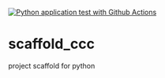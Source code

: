 [![Python application test with Github Actions](https://github.com/elise-227/scaffold_ccc/actions/workflows/main.yml/badge.svg)](https://github.com/elise-227/scaffold_ccc/actions/workflows/main.yml)


# scaffold_ccc
project scaffold for python
